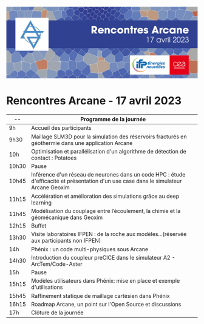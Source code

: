 ![](visuel/BandeauARCANE_2023_V1.png)

# Rencontres Arcane - 17 avril 2023

 -- |  Programme de la journée
 -- | --
 9h | Accueil des participants
 9h30 |  Maillage SLM3D pour la simulation des réservoirs fracturés en géothermie dans une application Arcane
 10h | Optimisation et parallélisation d'un algorithme de détection de contact : Potatoes
10h30 | Pause
10h45 | Inférence d'un réseau de neurones dans un code HPC : étude d'efficacité et présentation d'un use case dans le simulateur Arcane Geoxim
11h15 | Accélération et amélioration des simulations grâce au deep learning
11h45 | Modélisation du couplage entre l’écoulement, la chimie et la géomécanique dans Geoxim
12h15 | Buffet
13h30 | Visite laboratoires IFPEN : de la roche aux modèles...(réservée aux participants non IFPEN)
14h | Phénix : un code multi-physiques sous Arcane
14h30 | Introduction du coupleur preCICE dans le simulateur A2 - ArcTem/Code-Aster
15h | Pause
15h15 | Modèles utilisateurs dans Phénix: mise en place et exemple d'utilisations
15h45 | Raffinement statique de maillage cartésien dans Phénix
16h15 | Roadmap Arcane, un point sur l'Open Source et discussions
17h | Clôture de la journée
